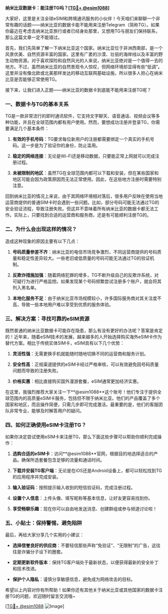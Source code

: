 **纳米比亚数据卡：能注册TG吗？[[TG💪+ @esim1088](https://t.me/s/esim1088)]**

大家好，这里是关注全球eSIM和跨境通讯服务的小伙伴！今天咱们来聊聊一个非常有趣的话题——纳米比亚的数据卡能不能用来注册Telegram（简称TG）。如果你最近在考虑去纳米比亚旅行或者已经身处那里，又想用TG与朋友们保持联系，那么这篇文章一定不能错过。

首先，我们先简单了解一下纳米比亚这个国家。纳米比亚位于非洲西南部，是一个风景优美、自然资源丰富的国家。这里有广袤的沙漠、壮丽的海岸线以及丰富的野生动物资源。对于喜欢探险和自然风光的人来说，纳米比亚绝对是一个值得一去的地方。不过，虽然纳米比亚的自然景观令人惊叹，但网络环境却显得有些“低调”。这里并没有像北欧或北美那样发达的移动互联网基础设施，所以很多人担心在纳米比亚是否能够正常使用TG。

接下来，让我们进入正题——纳米比亚的数据卡到底能不能用来注册TG呢？

### 一、数据卡与TG的基本关系

TG是一款非常流行的即时通讯软件，它支持文字聊天、语音通话、视频会议等多种功能，并且在全球范围内都有用户使用。然而，要想成功注册并登录TG，你需要满足几个基本条件：

1. **有效的手机号码**：TG要求每位新用户的注册都需要绑定一个真实的手机号码。这一步是为了验证你的身份，防止滥用。
   
2. **稳定的网络连接**：无论是Wi-Fi还是移动数据，只要能正常上网就可以完成注册过程。

3. **未被限制的地区**：虽然TG在全球范围内都可以下载和安装，但在某些国家和地区可能会因为政策原因而无法正常使用。因此，在这些地方注册时需要特别注意。

回到纳米比亚的情况上来说，由于其网络环境相对落后，很多用户反映在使用当地运营商提供的普通SIM卡时会遇到一些问题。比如，部分号码可能无法通过TG的安全验证流程，导致注册失败。但这并不意味着所有纳米比亚的数据卡都无法工作。实际上，只要找到合适的运营商和服务商，还是有可能顺利注册TG的。

### 二、为什么会出现这样的情况？

造成这种现象的原因主要有以下几点：

1. **号码质量参差不齐**：纳米比亚的电信市场竞争激烈，不同运营商提供的号码质量和稳定性差异较大。一些老旧或低质量的号码可能无法通过TG的验证机制。

2. **反欺诈措施加强**：随着网络犯罪的增多，TG不断升级自己的反欺诈系统，对可疑行为进行严格监控。如果发现某个号码频繁尝试注册多个账户，就会将其列入黑名单。

3. **本地化服务不足**：由于纳米比亚市场规模较小，许多国际服务商对其关注度不高，导致一些本地用户难以享受到优质的服务体验。

### 三、解决方案：寻找可靠的eSIM资源

既然普通的纳米比亚数据卡可能存在隐患，那么有没有更好的办法呢？答案是肯定的！近年来，随着eSIM技术的发展，越来越多的人开始选择购买海外eSIM卡作为替代方案。相比于传统实体SIM卡，eSIM具有以下几个优势：

1. **灵活性强**：无需更换手机就能随时随地切换不同的运营商和服务计划。
   
2. **安全性高**：正规渠道提供的eSIM卡经过严格审核，可以有效避免因号码质量问题而导致的注册失败。

3. **价格实惠**：相比直接购买国外漫游套餐，eSIM通常更加经济实惠。

在这里，我强烈推荐大家关注一下**@esim1088**这个账号！他们专注于提供全球范围内的高质量eSIM卡服务，包括但不限于纳米比亚。他们的产品覆盖了多个国家和地区，而且操作简便，只需几步即可完成激活。最重要的是，他们的客服团队非常专业，能够及时解答用户的疑问。

### 四、如何正确使用eSIM卡注册TG？

如果你决定尝试使用eSIM卡来注册TG，那么下面这些步骤可以帮助你顺利完成操作：

1. **选购合适的eSIM卡**：访问**@esim1088**官网，根据目的地选择适合的产品。确保所选套餐包含足够的流量和通话时间。

2. **下载并安装TG客户端**：无论是在iOS还是Android设备上，都可以轻松找到TG的应用程序并完成安装。

3. **输入验证码**：按照提示输入收到的短信验证码，完成注册过程。

4. **设置个人信息**：上传头像、填写昵称等基本信息，让好友更容易找到你。

5. **享受畅聊乐趣**：现在你可以自由地发送消息、创建群组或参与频道讨论啦！

### 五、小贴士：保持警惕，避免陷阱

最后，再给大家分享几个实用的小建议：

- **选择信誉良好的供应商**：不要轻信那些声称“免验证”、“无限制”的广告，这往往是诈骗分子设下的圈套。
  
- **定期更新软件版本**：保持TG客户端处于最新状态，以便获得最新的安全补丁和技术改进。

- **保护个人隐私**：谨慎分享敏感信息，避免成为网络攻击的目标。

希望以上内容对你有所帮助！如果你还有其他关于纳米比亚或其他国家的数据卡注册TG的问题，欢迎随时留言交流哦~

[[TG💪+ @esim1088](https://t.me/s/esim1088) ![Image](https://i.postimg.cc/4NQfJmqS/Snipaste-2025-05-13-00-14-12.png)]